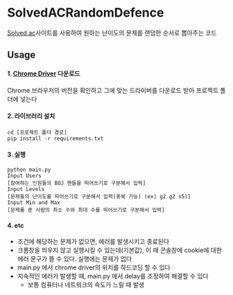 # SolvedACRandomDefence

[Solved.ac](https://solved.ac/)사이트를 사용하여 원하는 난이도의 문제를 랜덤한 순서로 뽑아주는 코드

## Usage
#### 1. [Chrome Driver](https://chromedriver.chromium.org/downloads) 다운로드
Chrome 브라우저의 버전을 확인하고 그에 맞는 드라이버를 다운로드 받아 프로젝트 폴더에 넣는다

#### 2. 라이브러리 설치
```
cd [프로젝트 폴더 경로]
pip install -r requirements.txt
```

#### 3. 실행
```
python main.py
Input Users
[참여하는 인원들의 BOJ 핸들을 띄어쓰기로 구분해서 입력]
Input Levels
[문제들의 난이도를 띄어쓰기로 구분해서 입력(중복 가능) (ex) g2 g2 s5)]
Input Min and Max
[문제를 푼 사람의 최소 수와 최대 수를 띄어쓰기로 구분해서 입력]
```

#### 4. etc
- 조건에 해당하는 문제가 없으면, 에러를 발생시키고 종료된다
- 크롬창을 띄우지 않고 실행시킬 수 있는데(기본값), 이 때 콘솔창에 cookie에 대한 에러 문구가 뜰 수 있다. 실행에는 문제가 없다
- main.py 에서 chrome driver의 위치를 하드코딩 할 수 있다
- 지속적인 에러가 발생할 때, main.py 에서 delay를 조정하여 해결할 수 있다
  - 보통 컴퓨터나 네트워크의 속도가 느릴 때 발생
